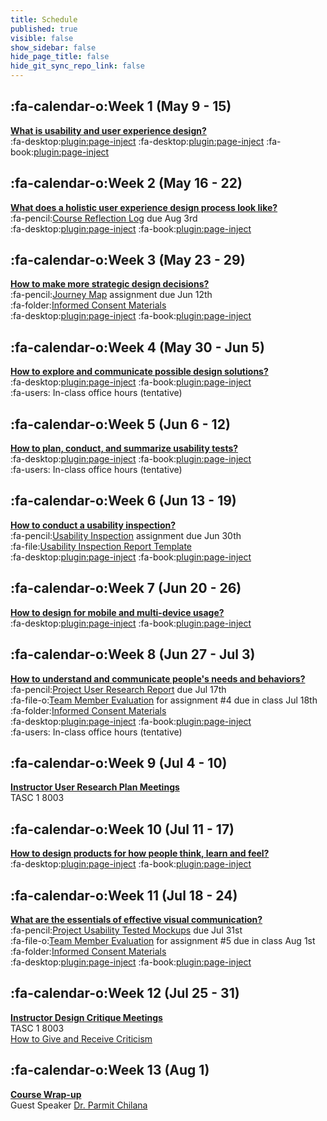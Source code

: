 ```yaml
---
title: Schedule
published: true
visible: false
show_sidebar: false
hide_page_title: false
hide_git_sync_repo_link: false
---
```


## :fa-calendar-o:Week 1 (May 9 - 15)
**[What is usability and user experience design?](https://canvas.sfu.ca/courses/38847/modules/items/923982)**  
:fa-desktop:[plugin:page-inject](/182/all-slides/week-01-1?template=partials/pdflinkonly)
:fa-desktop:[plugin:page-inject](/182/all-slides/week-01-2?template=partials/pdflinkonly)
:fa-book:[plugin:page-inject](/182/all-readings/week-01?template=partials/embedlycardlinkonly)  

## :fa-calendar-o:Week 2 (May 16 - 22)
**[What does a holistic user experience design process look like?](https://canvas.sfu.ca/courses/38847/modules/items/923983)**  
:fa-pencil:[Course Reflection Log](https://canvas.sfu.ca/courses/38847/assignments/292822) due Aug 3rd   
:fa-desktop:[plugin:page-inject](/182/all-slides/week-02?template=partials/pdflinkonly)
:fa-book:[plugin:page-inject](/182/all-readings/week-02?template=partials/embedlycardlinkonly)  

## :fa-calendar-o:Week 3 (May 23 - 29)
**[How to make more strategic design decisions?](https://canvas.sfu.ca/courses/38847/modules/items/923984)**   
:fa-pencil:[Journey Map](https://canvas.sfu.ca/courses/38847/assignments/292821) assignment due Jun 12th  
:fa-folder:[Informed Consent Materials](https://canvas.sfu.ca/courses/38847/files/folder/Handouts/Informed%20Consent)  
:fa-desktop:[plugin:page-inject](/182/all-slides/week-03?template=partials/pdflinkonly)
:fa-book:[plugin:page-inject](/182/all-readings/week-03?template=partials/embedlycardlinkonly)  

## :fa-calendar-o:Week 4 (May 30 - Jun 5)
**[How to explore and communicate possible design solutions?](https://canvas.sfu.ca/courses/38847/modules/items/923988)**  
:fa-desktop:[plugin:page-inject](/182/all-slides/week-04?template=partials/pdflinkonly)
:fa-book:[plugin:page-inject](/182/all-readings/week-04?template=partials/embedlycardlinkonly)  
:fa-users: In-class office hours (tentative)  

## :fa-calendar-o:Week 5 (Jun 6 - 12)
**[How to plan, conduct, and summarize usability tests?](https://canvas.sfu.ca/courses/38847/modules/items/923987)**   
:fa-desktop:[plugin:page-inject](/182/all-slides/week-05?template=partials/pdflinkonly)
:fa-book:[plugin:page-inject](/182/all-readings/week-05?template=partials/embedlycardlinkonly)  
:fa-users: In-class office hours (tentative)  

## :fa-calendar-o:Week 6 (Jun 13 - 19)
**[How to conduct a usability inspection?](https://canvas.sfu.ca/courses/38847/modules/items/923986)**   
:fa-pencil:[Usability Inspection](https://canvas.sfu.ca/courses/38847/assignments/292823) assignment due Jun 30th  
:fa-file:[Usability Inspection Report Template](https://canvas.sfu.ca/courses/36662/files/folder/Handouts/Usability%20Inspection%20Report%20Template)  
:fa-desktop:[plugin:page-inject](/182/all-slides/week-06?template=partials/pdflinkonly)
:fa-book:[plugin:page-inject](/182/all-readings/week-06?template=partials/embedlycardlinkonly)  

## :fa-calendar-o:Week 7 (Jun 20 - 26)
**[How to design for mobile and multi-device usage?](https://canvas.sfu.ca/courses/38847/modules/items/923990)**  
:fa-desktop:[plugin:page-inject](/182/all-slides/week-07?template=partials/pdflinkonly)
:fa-book:[plugin:page-inject](/182/all-readings/week-07?template=partials/embedlycardlinkonly)  

## :fa-calendar-o:Week 8 (Jun 27 - Jul 3)
**[How to understand and communicate people's needs and behaviors?](https://canvas.sfu.ca/courses/38847/modules/items/923985)**   
:fa-pencil:[Project User Research Report](https://canvas.sfu.ca/courses/38847/assignments/292825) due Jul 17th  
:fa-file-o:[Team Member Evaluation](https://canvas.sfu.ca/courses/38847/files/folder/Handouts/Team%20Member%20Evaluations) for  assignment #4 due in class Jul 18th  
:fa-folder:[Informed Consent Materials](https://canvas.sfu.ca/courses/38847/files/folder/Handouts/Informed%20Consent)  
:fa-desktop:[plugin:page-inject](/182/all-slides/week-08?template=partials/pdflinkonly)
:fa-book:[plugin:page-inject](/182/all-readings/week-08?template=partials/embedlycardlinkonly)  
:fa-users: In-class office hours (tentative)  

## :fa-calendar-o:Week 9 (Jul 4 - 10)
**[Instructor User Research Plan Meetings](https://canvas.sfu.ca/courses/38847/modules/items/926569)**  
TASC 1 8003

## :fa-calendar-o:Week 10 (Jul 11 - 17)  
**[How to design products for how people think, learn and feel?](https://canvas.sfu.ca/courses/38847/modules/items/923989)**  
:fa-desktop:[plugin:page-inject](/182/all-slides/week-10?template=partials/pdflinkonly)
:fa-book:[plugin:page-inject](/182/all-readings/week-10?template=partials/embedlycardlinkonly)  

## :fa-calendar-o:Week 11 (Jul 18 - 24)
**[What are the essentials of effective visual communication?](https://canvas.sfu.ca/courses/38847/modules/items/923991)**   
:fa-pencil:[Project Usability Tested Mockups](https://canvas.sfu.ca/courses/38847/assignments/292824) due Jul 31st    
:fa-file-o:[Team Member Evaluation](https://canvas.sfu.ca/courses/38847/files/folder/Handouts/Team%20Member%20Evaluations) for assignment #5 due in class Aug 1st  
:fa-folder:[Informed Consent Materials](https://canvas.sfu.ca/courses/38847/files/folder/Handouts/Informed%20Consent)  
:fa-desktop:[plugin:page-inject](/182/all-slides/week-11?template=partials/pdflinkonly)
:fa-book:[plugin:page-inject](/182/all-readings/week-11?template=partials/embedlycardlinkonly)  

## :fa-calendar-o:Week 12 (Jul 25 - 31)
**[Instructor Design Critique Meetings](https://canvas.sfu.ca/courses/38847/modules/items/926568)**  
TASC 1 8003  
<i class="fa fa-book" aria-hidden="true"></i> [How to Give and Receive Criticism](http://scottberkun.com/essays/35-how-to-give-and-receive-criticism/)

## :fa-calendar-o:Week 13 (Aug 1)
**[Course Wrap-up](https://canvas.sfu.ca/courses/38847/modules/items/973571)**    
Guest Speaker [Dr. Parmit Chilana](http://hci.cs.sfu.ca/)  
